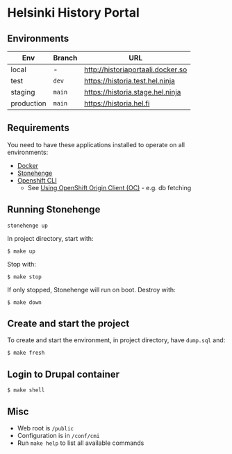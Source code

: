 # Helsinki History Portal

## Environments

Env | Branch | URL
--- | ------ | ---
local | - | http://historiaportaali.docker.so
test | `dev` | https://historia.test.hel.ninja
staging | `main` | https://historia.stage.hel.ninja
production | `main` | https://historia.hel.fi

## Requirements

You need to have these applications installed to operate on all environments:

- [Docker](https://github.com/druidfi/guidelines/blob/master/docs/docker.md)
- [Stonehenge](https://github.com/druidfi/stonehenge)
- [Openshift CLI](https://github.com/openshift/oc)
  - See [Using OpenShift Origin Client (OC)](https://github.com/City-of-Helsinki/drupal-helfi-platform/wiki/Using-OpenShift-Origin-Client-(OC)) - e.g. db fetching

## Running Stonehenge
```
stonehenge up
```

In project directory, start with:

```
$ make up
```

Stop with:

```
$ make stop
```

If only stopped, Stonehenge will run on boot. Destroy with:

```
$ make down
```

## Create and start the project

To create and start the environment, in project directory, have `dump.sql` and:

```
$ make fresh
```

## Login to Drupal container

```
$ make shell
```

## Misc

- Web root is `/public`
- Configuration is in `/conf/cmi`
- Run `make help` to list all available commands
